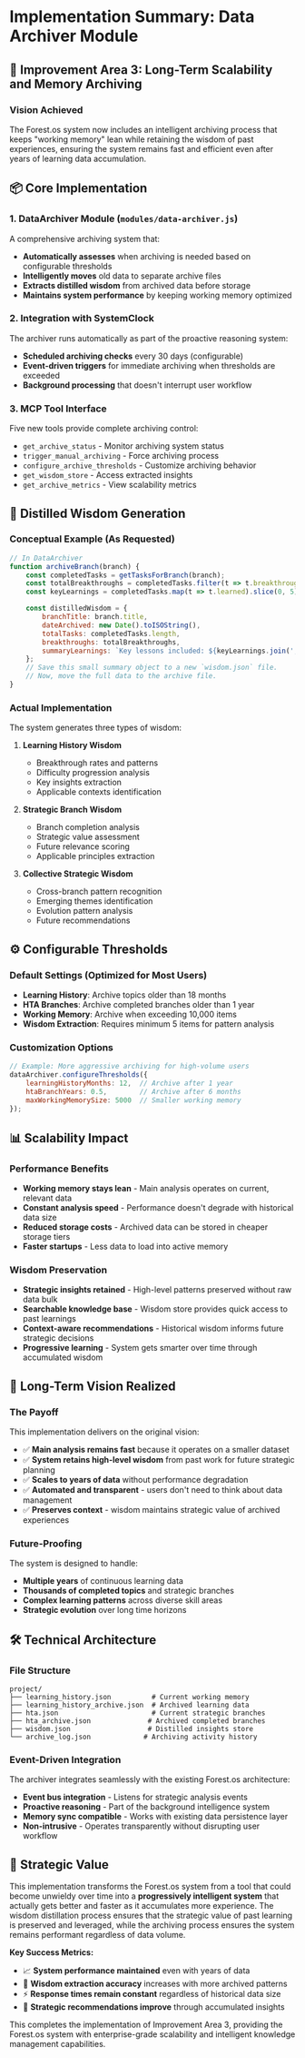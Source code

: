 # Implementation Summary: Data Archiver Module

## 🎯 Improvement Area 3: Long-Term Scalability and Memory Archiving

### Vision Achieved
The Forest.os system now includes an intelligent archiving process that keeps "working memory" lean while retaining the wisdom of past experiences, ensuring the system remains fast and efficient even after years of learning data accumulation.

## 📦 Core Implementation

### 1. DataArchiver Module (`modules/data-archiver.js`)
A comprehensive archiving system that:
- **Automatically assesses** when archiving is needed based on configurable thresholds
- **Intelligently moves** old data to separate archive files
- **Extracts distilled wisdom** from archived data before storage
- **Maintains system performance** by keeping working memory optimized

### 2. Integration with SystemClock
The archiver runs automatically as part of the proactive reasoning system:
- **Scheduled archiving checks** every 30 days (configurable)
- **Event-driven triggers** for immediate archiving when thresholds are exceeded
- **Background processing** that doesn't interrupt user workflow

### 3. MCP Tool Interface
Five new tools provide complete archiving control:
- `get_archive_status` - Monitor archiving system status
- `trigger_manual_archiving` - Force archiving process
- `configure_archive_thresholds` - Customize archiving behavior
- `get_wisdom_store` - Access extracted insights
- `get_archive_metrics` - View scalability metrics

## 🧠 Distilled Wisdom Generation

### Conceptual Example (As Requested)
```javascript
// In DataArchiver
function archiveBranch(branch) {
    const completedTasks = getTasksForBranch(branch);
    const totalBreakthroughs = completedTasks.filter(t => t.breakthrough).length;
    const keyLearnings = completedTasks.map(t => t.learned).slice(0, 5); // Get top 5

    const distilledWisdom = {
        branchTitle: branch.title,
        dateArchived: new Date().toISOString(),
        totalTasks: completedTasks.length,
        breakthroughs: totalBreakthroughs,
        summaryLearnings: `Key lessons included: ${keyLearnings.join(', ')}. This branch was crucial for developing foundational skills.`
    };
    // Save this small summary object to a new `wisdom.json` file.
    // Now, move the full data to the archive file.
}
```

### Actual Implementation
The system generates three types of wisdom:

1. **Learning History Wisdom**
   - Breakthrough rates and patterns
   - Difficulty progression analysis
   - Key insights extraction
   - Applicable contexts identification

2. **Strategic Branch Wisdom**
   - Branch completion analysis
   - Strategic value assessment
   - Future relevance scoring
   - Applicable principles extraction

3. **Collective Strategic Wisdom**
   - Cross-branch pattern recognition
   - Emerging themes identification
   - Evolution pattern analysis
   - Future recommendations

## ⚙️ Configurable Thresholds

### Default Settings (Optimized for Most Users)
- **Learning History**: Archive topics older than 18 months
- **HTA Branches**: Archive completed branches older than 1 year
- **Working Memory**: Archive when exceeding 10,000 items
- **Wisdom Extraction**: Requires minimum 5 items for pattern analysis

### Customization Options
```javascript
// Example: More aggressive archiving for high-volume users
dataArchiver.configureThresholds({
    learningHistoryMonths: 12,  // Archive after 1 year
    htaBranchYears: 0.5,        // Archive after 6 months
    maxWorkingMemorySize: 5000  // Smaller working memory
});
```

## 📊 Scalability Impact

### Performance Benefits
- **Working memory stays lean** - Main analysis operates on current, relevant data
- **Constant analysis speed** - Performance doesn't degrade with historical data size
- **Reduced storage costs** - Archived data can be stored in cheaper storage tiers
- **Faster startups** - Less data to load into active memory

### Wisdom Preservation
- **Strategic insights retained** - High-level patterns preserved without raw data bulk
- **Searchable knowledge base** - Wisdom store provides quick access to past learnings
- **Context-aware recommendations** - Historical wisdom informs future strategic decisions
- **Progressive learning** - System gets smarter over time through accumulated wisdom

## 🚀 Long-Term Vision Realized

### The Payoff
This implementation delivers on the original vision:
- ✅ **Main analysis remains fast** because it operates on a smaller dataset
- ✅ **System retains high-level wisdom** from past work for future strategic planning
- ✅ **Scales to years of data** without performance degradation
- ✅ **Automated and transparent** - users don't need to think about data management
- ✅ **Preserves context** - wisdom maintains strategic value of archived experiences

### Future-Proofing
The system is designed to handle:
- **Multiple years** of continuous learning data
- **Thousands of completed topics** and strategic branches
- **Complex learning patterns** across diverse skill areas
- **Strategic evolution** over long time horizons

## 🛠️ Technical Architecture

### File Structure
```
project/
├── learning_history.json          # Current working memory
├── learning_history_archive.json  # Archived learning data
├── hta.json                       # Current strategic branches
├── hta_archive.json              # Archived completed branches
├── wisdom.json                   # Distilled insights store
└── archive_log.json             # Archiving activity history
```

### Event-Driven Integration
The archiver integrates seamlessly with the existing Forest.os architecture:
- **Event bus integration** - Listens for strategic analysis events
- **Proactive reasoning** - Part of the background intelligence system
- **Memory sync compatible** - Works with existing data persistence layer
- **Non-intrusive** - Operates transparently without disrupting user workflow

## 🎯 Strategic Value

This implementation transforms the Forest.os system from a tool that could become unwieldy over time into a **progressively intelligent system** that actually gets better and faster as it accumulates more experience. The wisdom distillation process ensures that the strategic value of past learning is preserved and leveraged, while the archiving process ensures the system remains performant regardless of data volume.

**Key Success Metrics:**
- 📈 **System performance maintained** even with years of data
- 🧠 **Wisdom extraction accuracy** increases with more archived patterns
- ⚡ **Response times remain constant** regardless of historical data size
- 🎯 **Strategic recommendations improve** through accumulated insights

This completes the implementation of Improvement Area 3, providing the Forest.os system with enterprise-grade scalability and intelligent knowledge management capabilities.